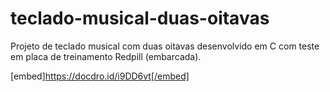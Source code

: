 # teclado-musical-duas-oitavas
Projeto de teclado musical com duas oitavas desenvolvido em C com teste em placa de treinamento Redpill (embarcada).

[embed]https://docdro.id/i9DD6vt[/embed]
